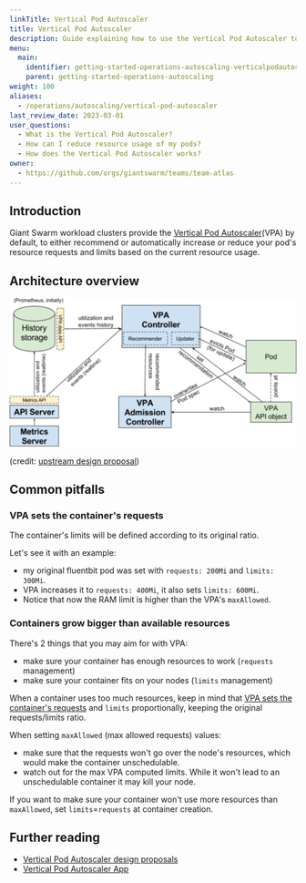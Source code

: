 ```yaml
---
linkTitle: Vertical Pod Autoscaler
title: Vertical Pod Autoscaler
description: Guide explaining how to use the Vertical Pod Autoscaler to automatically adjust your pod resources.
menu:
  main:
    identifier: getting-started-operations-autoscaling-verticalpodautoscaler
    parent: getting-started-operations-autoscaling
weight: 100
aliases:
  - /operations/autoscaling/vertical-pod-autoscaler
last_review_date: 2023-03-01
user_questions:
  - What is the Vertical Pod Autoscaler?
  - How can I reduce resource usage of my pods?
  - How does the Vertical Pod Autoscaler works?
owner:
  - https://github.com/orgs/giantswarm/teams/team-atlas
---
```


## Introduction

Giant Swarm workload clusters provide the [Vertical Pod Autoscaler](https://github.com/kubernetes/autoscaler/tree/master/vertical-pod-autoscaler)(VPA) by default, to either recommend or automatically increase or reduce your pod's resource requests and limits based on the current resource usage.

## Architecture overview

![Architecture diagram of the Vertical Pod Autoscaler](vpa-architecture.png)
<!-- Source: https://github.com/kubernetes/design-proposals-archive/blob/main/autoscaling/images/vpa-architecture.png -->

(credit: [upstream design proposal](https://github.com/kubernetes/design-proposals-archive/blob/main/autoscaling/vertical-pod-autoscaler.md#architecture-overview))

## Common pitfalls

### VPA sets the container's requests

The container's limits will be defined according to its original ratio.

Let's see it with an example:
* my original fluentbit pod was set with `requests: 200Mi` and `limits: 300Mi`.
* VPA increases it to `requests: 400Mi`, it also sets `limits: 600Mi`.
* Notice that now the RAM limit is higher than the VPA's `maxAllowed`.

### Containers grow bigger than available resources

There's 2 things that you may aim for with VPA:
- make sure your container has enough resources to work (`requests` management)
- make sure your container fits on your nodes (`limits` management)

When a container uses too much resources, keep in mind that [VPA sets the container's requests](#vpa-sets-the-containers-requests) and `limits` proportionally, keeping the original requests/limits ratio.

When setting `maxAllowed` (max allowed requests) values:
- make sure that the requests won't go over the node's resources, which would make the container unschedulable.
- watch out for the max VPA computed limits. While it won't lead to an unschedulable container it may kill your node.

If you want to make sure your container won't use more resources than `maxAllowed`, set `limits`=`requests` at container creation.


## Further reading

- [Vertical Pod Autoscaler design proposals](https://github.com/kubernetes/design-proposals-archive/blob/main/autoscaling/vertical-pod-autoscaler.md) 
- [Vertical Pod Autoscaler App](https://github.com/giantswarm/vertical-pod-autoscaler-app)

